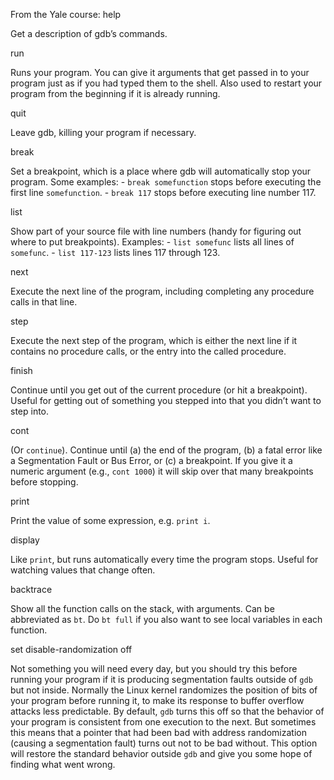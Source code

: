 

From the Yale course:
help

Get a description of gdb’s commands.

run

Runs your program. You can give it arguments that get passed in to your program just as if you had typed them to the shell. Also used to restart your program from the beginning if it is already running.

quit

Leave gdb, killing your program if necessary.

break

Set a breakpoint, which is a place where gdb will automatically stop your program. Some examples: - `break somefunction` stops before executing the first line `somefunction`. - `break 117` stops before executing line number 117.

list

Show part of your source file with line numbers (handy for figuring out where to put breakpoints). Examples: - `list somefunc` lists all lines of `somefunc`. - `list 117-123` lists lines 117 through 123.

next

Execute the next line of the program, including completing any procedure calls in that line.

step

Execute the next step of the program, which is either the next line if it contains no procedure calls, or the entry into the called procedure.

finish

Continue until you get out of the current procedure (or hit a breakpoint). Useful for getting out of something you stepped into that you didn’t want to step into.

cont

(Or `continue`). Continue until (a) the end of the program, (b) a fatal error like a Segmentation Fault or Bus Error, or (c) a breakpoint. If you give it a numeric argument (e.g., `cont 1000`) it will skip over that many breakpoints before stopping.

print

Print the value of some expression, e.g. `print i`.

display

Like `print`, but runs automatically every time the program stops. Useful for watching values that change often.

backtrace

Show all the function calls on the stack, with arguments. Can be abbreviated as `bt`. Do `bt full` if you also want to see local variables in each function.

set disable-randomization off

Not something you will need every day, but you should try this before running your program if it is producing segmentation faults outside of `gdb` but not inside. Normally the Linux kernel randomizes the position of bits of your program before running it, to make its response to buffer overflow attacks less predictable. By default, `gdb` turns this off so that the behavior of your program is consistent from one execution to the next. But sometimes this means that a pointer that had been bad with address randomization (causing a segmentation fault) turns out not to be bad without. This option will restore the standard behavior outside `gdb` and give you some hope of finding what went wrong.